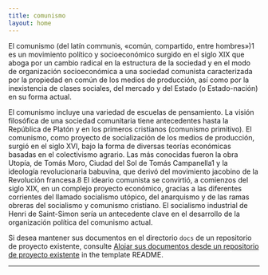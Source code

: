 ```yaml
---
title: comunismo
layout: home
---
```


El comunismo (del latín communis, «común, compartido, entre hombres»)1​ es un movimiento político y socioeconómico surgido en el siglo XIX que aboga por un cambio radical en la estructura de la sociedad y en el modo de organización socioeconómica a una sociedad comunista caracterizada por la propiedad en común de los medios de producción, así como por la inexistencia de clases sociales, del mercado y del Estado (o Estado-nación) en su forma actual.

El comunismo incluye una variedad de escuelas de pensamiento. La visión filosófica de una sociedad comunitaria tiene antecedentes hasta la República de Platón y en los primeros cristianos (comunismo primitivo). El comunismo, como proyecto de socialización de los medios de producción, surgió en el siglo XVI, bajo la forma de diversas teorías económicas basadas en el colectivismo agrario. Las más conocidas fueron la obra Utopía, de Tomás Moro, Ciudad del Sol de Tomás Campanella1​ y la ideología revolucionaria babuvina, que derivó del movimiento jacobino de la Revolución francesa.8​ El ideario comunista se convirtió, a comienzos del siglo XIX, en un complejo proyecto económico, gracias a las diferentes corrientes del llamado socialismo utópico, del anarquismo y de las ramas obreras del socialismo y comunismo cristiano. El socialismo industrial de Henri de Saint-Simon sería un antecedente clave en el desarrollo de la organización política del comunismo actual.

Si desea mantener sus documentos en el directorio `docs` de un repositorio de proyecto existente, consulte [Alojar sus documentos desde un repositorio de proyecto existente](https://github.com/just-the-docs/just-the-docs-template/blob/main/README.md#hosting-your-docs-from-an-existing-project-repo) in the template README.

----

[^1]: [It can take up to 10 minutes for changes to your site to publish after you push the changes to GitHub](https://docs.github.com/en/pages/setting-up-a-github-pages-site-with-jekyll/creating-a-github-pages-site-with-jekyll#creating-your-site).

[Just the Docs]: https://just-the-docs.github.io/just-the-docs/
[GitHub Pages]: https://docs.github.com/en/pages
[README]: https://github.com/just-the-docs/just-the-docs-template/blob/main/README.md
[Jekyll]: https://jekyllrb.com
[GitHub Pages / Actions workflow]: https://github.blog/changelog/2022-07-27-github-pages-custom-github-actions-workflows-beta/
[use this template]: https://github.com/just-the-docs/just-the-docs-template/generate
